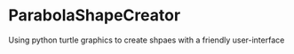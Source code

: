 # ParabolaShapeCreator
Using python turtle graphics to create shpaes with a friendly user-interface
